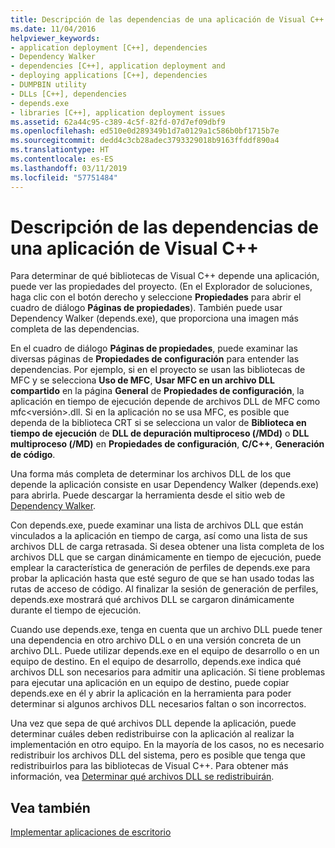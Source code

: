 ```yaml
---
title: Descripción de las dependencias de una aplicación de Visual C++
ms.date: 11/04/2016
helpviewer_keywords:
- application deployment [C++], dependencies
- Dependency Walker
- dependencies [C++], application deployment and
- deploying applications [C++], dependencies
- DUMPBIN utility
- DLLs [C++], dependencies
- depends.exe
- libraries [C++], application deployment issues
ms.assetid: 62a44c95-c389-4c5f-82fd-07d7ef09dbf9
ms.openlocfilehash: ed510e0d289349b1d7a0129a1c586b0bf1715b7e
ms.sourcegitcommit: dedd4c3cb28adec3793329018b9163ffddf890a4
ms.translationtype: HT
ms.contentlocale: es-ES
ms.lasthandoff: 03/11/2019
ms.locfileid: "57751484"
---
```

# <a name="understanding-the-dependencies-of-a-visual-c-application"></a>Descripción de las dependencias de una aplicación de Visual C++

Para determinar de qué bibliotecas de Visual C++ depende una aplicación, puede ver las propiedades del proyecto. (En el Explorador de soluciones, haga clic con el botón derecho y seleccione **Propiedades** para abrir el cuadro de diálogo **Páginas de propiedades**). También puede usar Dependency Walker (depends.exe), que proporciona una imagen más completa de las dependencias.

En el cuadro de diálogo **Páginas de propiedades**, puede examinar las diversas páginas de **Propiedades de configuración** para entender las dependencias. Por ejemplo, si en el proyecto se usan las bibliotecas de MFC y se selecciona **Uso de MFC**, **Usar MFC en un archivo DLL compartido** en la página **General** de **Propiedades de configuración**, la aplicación en tiempo de ejecución depende de archivos DLL de MFC como mfc\<versión>.dll. Si en la aplicación no se usa MFC, es posible que dependa de la biblioteca CRT si se selecciona un valor de **Biblioteca en tiempo de ejecución** de **DLL de depuración multiproceso (/MDd)** o **DLL multiproceso (/MD)** en **Propiedades de configuración**, **C/C++**, **Generación de código**.

Una forma más completa de determinar los archivos DLL de los que depende la aplicación consiste en usar Dependency Walker (depends.exe) para abrirla. Puede descargar la herramienta desde el sitio web de [Dependency Walker](http://go.microsoft.com/fwlink/p/?LinkId=132640).

Con depends.exe, puede examinar una lista de archivos DLL que están vinculados a la aplicación en tiempo de carga, así como una lista de sus archivos DLL de carga retrasada. Si desea obtener una lista completa de los archivos DLL que se cargan dinámicamente en tiempo de ejecución, puede emplear la característica de generación de perfiles de depends.exe para probar la aplicación hasta que esté seguro de que se han usado todas las rutas de acceso de código. Al finalizar la sesión de generación de perfiles, depends.exe mostrará qué archivos DLL se cargaron dinámicamente durante el tiempo de ejecución.

Cuando use depends.exe, tenga en cuenta que un archivo DLL puede tener una dependencia en otro archivo DLL o en una versión concreta de un archivo DLL. Puede utilizar depends.exe en el equipo de desarrollo o en un equipo de destino. En el equipo de desarrollo, depends.exe indica qué archivos DLL son necesarios para admitir una aplicación. Si tiene problemas para ejecutar una aplicación en un equipo de destino, puede copiar depends.exe en él y abrir la aplicación en la herramienta para poder determinar si algunos archivos DLL necesarios faltan o son incorrectos.

Una vez que sepa de qué archivos DLL depende la aplicación, puede determinar cuáles deben redistribuirse con la aplicación al realizar la implementación en otro equipo. En la mayoría de los casos, no es necesario redistribuir los archivos DLL del sistema, pero es posible que tenga que redistribuirlos para las bibliotecas de Visual C++. Para obtener más información, vea [Determinar qué archivos DLL se redistribuirán](../ide/determining-which-dlls-to-redistribute.md).

## <a name="see-also"></a>Vea también

[Implementar aplicaciones de escritorio](../ide/deploying-native-desktop-applications-visual-cpp.md)
